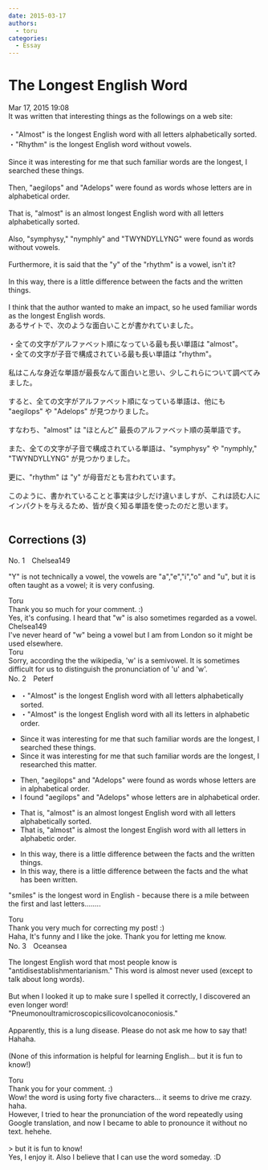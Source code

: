```yaml
---
date: 2015-03-17
authors:
  - toru
categories:
  - Essay
---
```


<h1 id="subject_show">The Longest English Word</h1>
<div class="date">Mar 17, 2015 19:08</div>
<div id="post"><div id="body_show_ori">
It was written that interesting things as the followings on a web site:<br/><br/>・"Almost" is the longest English word with all letters alphabetically sorted.<br/>・"Rhythm" is the longest English word without vowels.<br/><br/>Since it was interesting for me that such familiar words are the longest, I searched these things.<br/><br/>Then, "aegilops" and "Adelops" were found as words whose letters are in alphabetical order.<br/><br/>That is, "almost" is an almost longest English word with all letters alphabetically sorted.<br/><br/>Also, "symphysy," "nymphly" and "TWYNDYLLYNG" were found as words without vowels.<br/><br/>Furthermore, it is said that the "y" of the "rhythm" is a vowel, isn't it?<br/><br/>In this way, there is a little difference between the facts and the written things.<br/><br/>I think that the author wanted to make an impact, so he used familiar words as the longest English words.
</div></div>

<!-- more -->

<div id="post_ja"><div id="body_show_mo">
あるサイトで、次のような面白いことが書かれていました。<br/><br/>・全ての文字がアルファベット順になっている最も長い単語は "almost"。<br/>・全ての文字が子音で構成されている最も長い単語は "rhythm"。<br/><br/>私はこんな身近な単語が最長なんて面白いと思い、少しこれらについて調べてみました。<br/><br/>すると、全ての文字がアルファベット順になっている単語は、他にも "aegilops" や "Adelops" が見つかりました。<br/><br/>すなわち、"almost" は "ほとんど" 最長のアルファベット順の英単語です。<br/><br/>また、全ての文字が子音で構成されている単語は、"symphysy" や "nymphly," "TWYNDYLLYNG" が見つかりました。<br/><br/>更に、"rhythm" は "y" が母音だとも言われています。<br/><br/>このように、書かれていることと事実は少しだけ違いましすが、これは読む人にインパクトを与えるため、皆が良く知る単語を使ったのだと思います。<br/><br/>
</div></div>

## Corrections (3)
<div id="block"><div class="first_name"> No. 1　<span class="just_name">Chelsea149</span></div><div id="block2">
<p class="comment_small">
 "Y" is not technically a vowel, the vowels are "a","e","i","o" and "u", but it is often taught as a vowel; it is very confusing.
</p>

</div><div class="name"><span class="just_name">Toru</span><br>
Thank you so much for your comment. :)<br/>Yes, it's confusing. I heard that "w" is also sometimes regarded as a vowel.
</div>
<div class="name"><span class="just_name">Chelsea149</span><br>
I've never heard of "w" being a vowel but I am from London so it might be used elsewhere.
</div>
<div class="name"><span class="just_name">Toru</span><br>
Sorry, according the the wikipedia, 'w' is a semivowel. It is sometimes difficult for us to distinguish the pronunciation of 'u' and 'w'.
</div>
</div>
<div id="block"><div class="first_name"> No. 2　<span class="just_name">Peterf</span></div><div id="block2">
<ul class="correction_field">
<li class="incorrect">・"Almost" is the longest English word with all letters alphabetically sorted.</li>
<li class="corrected correct">
・"Almost" is the longest English word with all its letters in alphabetic order.
</li>
</ul>
<ul class="correction_field">
<li class="incorrect">Since it was interesting for me that such familiar words are the longest, I searched these things.</li>
<li class="corrected correct">
Since it was interesting for me that such familiar words are the longest, I researched this matter.
</li>
</ul>
<ul class="correction_field">
<li class="incorrect">Then, "aegilops" and "Adelops" were found as words whose letters are in alphabetical order.</li>
<li class="corrected correct">
I found "aegilops" and "Adelops" whose letters are in alphabetical order.
</li>
</ul>
<ul class="correction_field">
<li class="incorrect">That is, "almost" is an almost longest English word with all letters alphabetically sorted.</li>
<li class="corrected correct">
That is, "almost" is almost the longest English word with all letters in alphabetic order.
</li>
</ul>
<ul class="correction_field">
<li class="incorrect">In this way, there is a little difference between the facts and the written things.</li>
<li class="corrected correct">
In this way, there is a little difference between the facts and the what has been written.
</li>
</ul>
<p class="comment_small">
 "smiles" is the longest word in English - because there is a mile between the first and last letters........
</p>

</div><div class="name"><span class="just_name">Toru</span><br>
Thank you very much for correcting my post! :)<br/>Haha, It's funny and I like the joke. Thank you for letting me know.
</div>
</div>
<div id="block"><div class="first_name"> No. 3　<span class="just_name">Oceansea</span></div><div id="block2">
<p class="comment_small">
 The longest English word that most people know is "antidisestablishmentarianism." This word is almost never used (except to talk about long words).
 <br/>
 <br/>
 But when I looked it up to make sure I spelled it correctly, I discovered an even longer word!
 <br/>
 "Pneumonoultramicroscopicsilicovolcanoconiosis."
 <br/>
 <br/>
 Apparently, this is a lung disease. Please do not ask me how to say that! Hahaha.
 <br/>
 <br/>
 (None of this information is helpful for learning English... but it is fun to know!)
</p>

</div><div class="name"><span class="just_name">Toru</span><br>
Thank you for your comment. :)<br/>Wow! the word is using forty five characters... it seems to drive me crazy. haha.<br/>However, I tried to hear the pronunciation of the word repeatedly using Google translation, and now I became to able to pronounce it without no text. hehehe.<br/><br/>&gt; but it is fun to know!<br/>Yes, I enjoy it. Also I believe that I can use the word someday. :D
</div>
</div>
